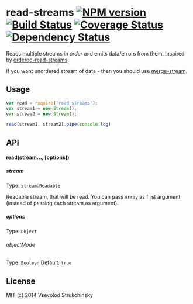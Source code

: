 # read-streams [![NPM version][npm-image]][npm-url] [![Build Status][travis-image]][travis-url] [![Coverage Status][coveralls-image]][coveralls-url] [![Dependency Status][depstat-image]][depstat-url]

Reads multiple streams _in order_ and emits data/errors from them. Inspired by [ordered-read-streams](https://github.com/armed/ordered-read-streams).

If you want unordered stream of data - then you should use [merge-stream](https://github.com/grncdr/merge-stream).

## Usage

```js
var read = require('read-streams');
var stream1 = new Stream();
var stream2 = new Stream();

read(stream1, stream2).pipe(console.log)
```

## API

#### read(stream..., [options])

##### stream
Type: `stream.Readable`  

Readable stream, that will be read. You can pass `Array` as first argument (instead of passing each stream as argument).

##### options
Type: `Object`  

###### objectMode
Type: `Boolean`
Default: `true`

## License

MIT (c) 2014 Vsevolod Strukchinsky

[npm-url]: https://npmjs.org/package/read-streams
[npm-image]: https://badge.fury.io/js/read-streams.png

[travis-url]: http://travis-ci.org/floatdrop/read-streams
[travis-image]: https://travis-ci.org/floatdrop/read-streams.png?branch=master

[depstat-url]: https://david-dm.org/floatdrop/read-streams
[depstat-image]: https://david-dm.org/floatdrop/read-streams.png?theme=shields.io

[coveralls-url]: https://coveralls.io/r/floatdrop/read-streams
[coveralls-image]: https://coveralls.io/repos/floatdrop/read-streams/badge.png
